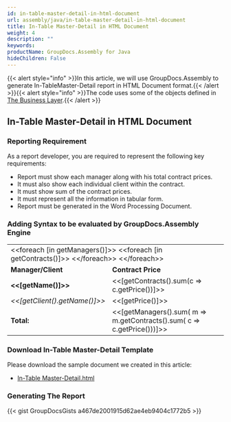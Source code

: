 ```yaml
---
id: in-table-master-detail-in-html-document
url: assembly/java/in-table-master-detail-in-html-document
title: In-Table Master-Detail in HTML Document
weight: 4
description: ""
keywords: 
productName: GroupDocs.Assembly for Java
hideChildren: False
---
```

{{< alert style="info" >}}In this article, we will use GroupDocs.Assembly to generate In-TableMaster-Detail report in HTML Document format.{{< /alert >}}{{< alert style="info" >}}The code uses some of the objects defined in [The Business Layer](https://docs.groupdocs.com/assembly/java/the-business-layer/).{{< /alert >}}

## In-Table Master-Detail in HTML Document

### Reporting Requirement

As a report developer, you are required to represent the following key requirements:

*   Report must show each manager along with his total contract prices.
*   It must also show each individual client within the contract.
*   It must show sum of the contract prices.
*   It must represent all the information in tabular form.
*   Report must be generated in the Word Processing Document.

### Adding Syntax to be evaluated by GroupDocs.Assembly Engine

<table class="gdassembly">
	<tbody>
		<tr>
			<td colspan="2">&lt;&lt;foreach [in getManagers()]>> &lt;&lt;foreach [in getContracts()]>> &lt;&lt;/foreach>> &lt;&lt;/foreach>></td>
		</tr>
		<tr>
			<td><b>Manager/Client</b></td>
			<td><b>Contract Price</b></td>
		</tr>
		<tr>
			<td><b>&lt;&lt;[getName()]>></b></td>
			<td>&lt;&lt;[getContracts().sum(c => c.getPrice())]>></td>
		</tr>
		<tr>
			<td><i>&lt;&lt;[getClient().getName()]>></i></td>
			<td>&lt;&lt;[getPrice()]>></td>
		</tr>
		<tr>
			<td><b>Total:</b></td>
			<td>&lt;&lt;[getManagers().sum( m => m.getContracts().sum( c => c.getPrice()))]>></td>
		</tr>
	</tbody>
</table>

### Download In-Table Master-Detail Template

Please download the sample document we created in this article:

*   [In-Table Master-Detail.html](https://github.com/groupdocs-assembly/GroupDocs.Assembly-for-Java/blob/master/Examples/GroupDocs.Assembly.Examples.Java/Data/Storage/Html%20Templates/In-Table%20Master-Detail.html?raw=true)

### Generating The Report

{{< gist GroupDocsGists a467de2001915d62ae4eb9404c1772b5 >}}


